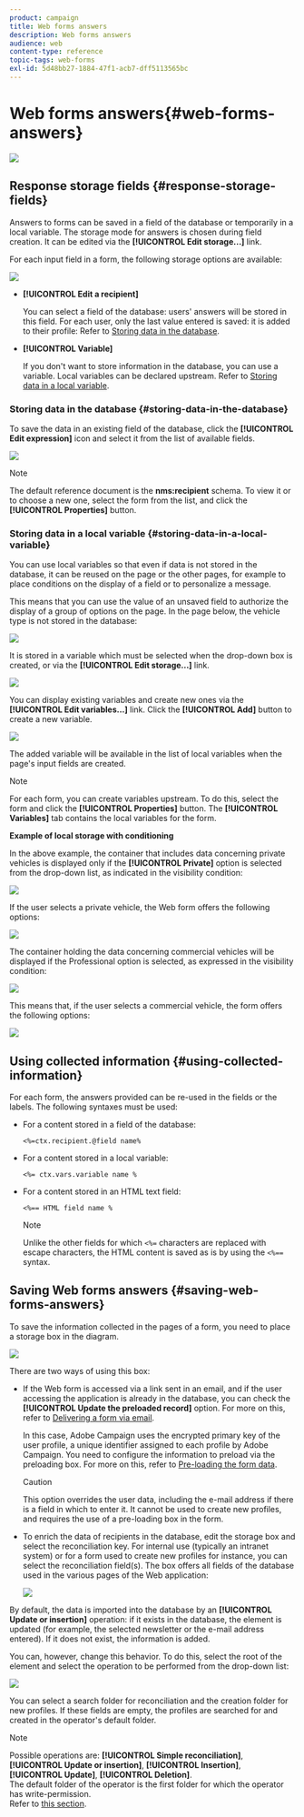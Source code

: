 ```yaml
---
product: campaign
title: Web forms answers
description: Web forms answers
audience: web
content-type: reference
topic-tags: web-forms
exl-id: 5d48bb27-1884-47f1-acb7-dff5113565bc
---
```

# Web forms answers{#web-forms-answers}

![](../../assets/common.svg)

## Response storage fields {#response-storage-fields}

Answers to forms can be saved in a field of the database or temporarily in a local variable. The storage mode for answers is chosen during field creation. It can be edited via the **[!UICONTROL Edit storage...]** link.

For each input field in a form, the following storage options are available:

![](assets/s_ncs_admin_survey_select_storage.png)

* **[!UICONTROL Edit a recipient]**

  You can select a field of the database: users' answers will be stored in this field. For each user, only the last value entered is saved: it is added to their profile: Refer to [Storing data in the database](#storing-data-in-the-database).

* **[!UICONTROL Variable]**

  If you don't want to store information in the database, you can use a variable. Local variables can be declared upstream. Refer to [Storing data in a local variable](#storing-data-in-a-local-variable).

### Storing data in the database {#storing-data-in-the-database}

To save the data in an existing field of the database, click the **[!UICONTROL Edit expression]** icon and select it from the list of available fields. 

![](assets/s_ncs_admin_survey_storage_type1.png)

>[!NOTE]
>
>The default reference document is the **nms:recipient** schema. To view it or to choose a new one, select the form from the list, and click the **[!UICONTROL Properties]** button.

### Storing data in a local variable {#storing-data-in-a-local-variable}

You can use local variables so that even if data is not stored in the database, it can be reused on the page or the other pages, for example to place conditions on the display of a field or to personalize a message.

This means that you can use the value of an unsaved field to authorize the display of a group of options on the page. In the page below, the vehicle type is not stored in the database:

![](assets/s_ncs_admin_survey_no_storage_variable.png)

It is stored in a variable which must be selected when the drop-down box is created, or via the **[!UICONTROL Edit storage...]** link. 

![](assets/s_ncs_admin_survey_no_storage_variable2.png)

You can display existing variables and create new ones via the **[!UICONTROL Edit variables...]** link. Click the **[!UICONTROL Add]** button to create a new variable.

![](assets/s_ncs_admin_survey_add_a_variable.png)

The added variable will be available in the list of local variables when the page's input fields are created.

>[!NOTE]
>
>For each form, you can create variables upstream. To do this, select the form and click the **[!UICONTROL Properties]** button. The **[!UICONTROL Variables]** tab contains the local variables for the form.

**Example of local storage with conditioning**

In the above example, the container that includes data concerning private vehicles is displayed only if the **[!UICONTROL Private]** option is selected from the drop-down list, as indicated in the visibility condition:

![](assets/s_ncs_admin_survey_add_a_condition.png)

If the user selects a private vehicle, the Web form offers the following options:

![](assets/s_ncs_admin_survey_no_storage_conda.png)

The container holding the data concerning commercial vehicles will be displayed if the Professional option is selected, as expressed in the visibility condition:

![](assets/s_ncs_admin_survey_view_a_condition.png)

This means that, if the user selects a commercial vehicle, the form offers the following options:

![](assets/s_ncs_admin_survey_no_storage_condb.png)

## Using collected information {#using-collected-information}

For each form, the answers provided can be re-used in the fields or the labels. The following syntaxes must be used:

* For a content stored in a field of the database:

  ```
  <%=ctx.recipient.@field name%
  ```

* For a content stored in a local variable:

  ```
  <%= ctx.vars.variable name %
  ```

* For a content stored in an HTML text field:

  ```
  <%== HTML field name %
  ```

  >[!NOTE]
  >
  >Unlike the other fields for which `<%=` characters are replaced with escape characters, the HTML content is saved as is by using the `<%==` syntax.

## Saving Web forms answers {#saving-web-forms-answers}

To save the information collected in the pages of a form, you need to place a storage box in the diagram.

![](assets/s_ncs_admin_survey_save_box.png)

There are two ways of using this box:

* If the Web form is accessed via a link sent in an email, and if the user accessing the application is already in the database, you can check the **[!UICONTROL Update the preloaded record]** option. For more on this, refer to [Delivering a form via email](publishing-a-web-form.md#delivering-a-form-via-email).

  In this case, Adobe Campaign uses the encrypted primary key of the user profile, a unique identifier assigned to each profile by Adobe Campaign. You need to configure the information to preload via the preloading box. For more on this, refer to [Pre-loading the form data](publishing-a-web-form.md#pre-loading-the-form-data).

  >[!CAUTION]
  >
  >This option overrides the user data, including the e-mail address if there is a field in which to enter it. It cannot be used to create new profiles, and requires the use of a pre-loading box in the form.

* To enrich the data of recipients in the database, edit the storage box and select the reconciliation key. For internal use (typically an intranet system) or for a form used to create new profiles for instance, you can select the reconciliation field(s). The box offers all fields of the database used in the various pages of the Web application:

  ![](assets/s_ncs_admin_survey_save_box_edit.png)

By default, the data is imported into the database by an **[!UICONTROL Update or insertion]** operation: if it exists in the database, the element is updated (for example, the selected newsletter or the e-mail address entered). If it does not exist, the information is added.

You can, however, change this behavior. To do this, select the root of the element and select the operation to be performed from the drop-down list:

![](assets/s_ncs_admin_survey_save_operation.png)

You can select a search folder for reconciliation and the creation folder for new profiles. If these fields are empty, the profiles are searched for and created in the operator's default folder.

>[!NOTE]
>
>Possible operations are: **[!UICONTROL Simple reconciliation]**, **[!UICONTROL Update or insertion]**, **[!UICONTROL Insertion]**, **[!UICONTROL Update]**, **[!UICONTROL Deletion]**.  
>The default folder of the operator is the first folder for which the operator has write-permission.   
>Refer to [this section](../../../common/access/using/access-management.md).
